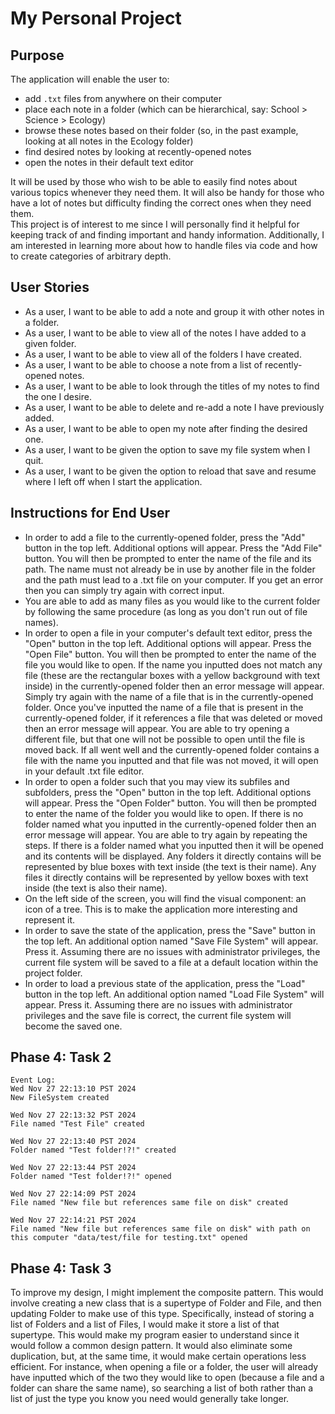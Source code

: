 # My Personal Project


## Purpose

The application will enable the user to:
- add `.txt` files from anywhere on their computer  
- place each note in a folder (which can be hierarchical, say: School > Science > Ecology)  
- browse these notes based on their folder (so, in the past example, looking at all notes in the Ecology folder)  
- find desired notes by looking at recently-opened notes  
- open the notes in their default text editor  

It will be used by those who wish to be able to easily find notes about various topics whenever they need them. It will also be handy for those who have a lot of notes but difficulty finding the correct ones when they need them.  
This project is of interest to me since I will personally find it helpful for keeping track of and finding important and handy information. Additionally, I am interested in learning more about how to handle files via code and how to create categories of arbitrary depth.  


## User Stories

- As a user, I want to be able to add a note and group it with other notes in a folder.  
- As a user, I want to be able to view all of the notes I have added to a given folder.  
- As a user, I want to be able to view all of the folders I have created.  
- As a user, I want to be able to choose a note from a list of recently-opened notes.  
- As a user, I want to be able to look through the titles of my notes to find the one I desire.  
- As a user, I want to be able to delete and re-add a note I have previously added.  
- As a user, I want to be able to open my note after finding the desired one.  
- As a user, I want to be given the option to save my file system when I quit.  
- As a user, I want to be given the option to reload that save and resume where I left off when I start the application.  


## Instructions for End User

- In order to add a file to the currently-opened folder, press the "Add" button in the top left. Additional options will appear. Press the "Add File" button. You will then be prompted to enter the name of the file and its path. The name must not already be in use by another file in the folder and the path must lead to a .txt file on your computer. If you get an error then you can simply try again with correct input.  
- You are able to add as many files as you would like to the current folder by following the same procedure (as long as you don't run out of file names).  
- In order to open a file in your computer's default text editor, press the "Open" button in the top left. Additional options will appear. Press the "Open File" button. You will then be prompted to enter the name of the file you would like to open. If the name you inputted does not match any file (these are the rectangular boxes with a yellow background with text inside) in the currently-opened folder then an error message will appear. Simply try again with the name of a file that is in the currently-opened folder. Once you've inputted the name of a file that is present in the currently-opened folder, if it references a file that was deleted or moved then an error message will appear. You are able to try opening a different file, but that one will not be possible to open until the file is moved back. If all went well and the currently-opened folder contains a file with the name you inputted and that file was not moved, it will open in your default .txt file editor.  
- In order to open a folder such that you may view its subfiles and subfolders, press the "Open" button in the top left. Additional options will appear. Press the "Open Folder" button. You will then be prompted to enter the name of the folder you would like to open. If there is no folder named what you inputted in the currently-opened folder then an error message will appear. You are able to try again by repeating the steps. If there is a folder named what you inputted then it will be opened and its contents will be displayed. Any folders it directly contains will be represented by blue boxes with text inside (the text is their name). Any files it directly contains will be represented by yellow boxes with text inside (the text is also their name).  
- On the left side of the screen, you will find the visual component: an icon of a tree. This is to make the application more interesting and represent it.  
- In order to save the state of the application, press the "Save" button in the top left. An additional option named "Save File System" will appear. Press it. Assuming there are no issues with administrator privileges, the current file system will be saved to a file at a default location within the project folder.  
- In order to load a previous state of the application, press the "Load" button in the top left. An additional option named "Load File System" will appear. Press it. Assuming there are no issues with administrator privileges and the save file is correct, the current file system will become the saved one.

## Phase 4: Task 2
```
Event Log:
Wed Nov 27 22:13:10 PST 2024
New FileSystem created

Wed Nov 27 22:13:32 PST 2024
File named "Test File" created

Wed Nov 27 22:13:40 PST 2024
Folder named "Test folder!?!" created

Wed Nov 27 22:13:44 PST 2024
Folder named "Test folder!?!" opened

Wed Nov 27 22:14:09 PST 2024
File named "New file but references same file on disk" created

Wed Nov 27 22:14:21 PST 2024
File named "New file but references same file on disk" with path on this computer "data/test/file for testing.txt" opened
```

## Phase 4: Task 3
To improve my design, I might implement the composite pattern. This would involve creating a new class that is a supertype of Folder and File, and then updating Folder to make use of this type. Specifically, instead of storing a list of Folders and a list of Files, I would make it store a list of that supertype. This would make my program easier to understand since it would follow a common design pattern. It would also eliminate some duplication, but, at the same time, it would make certain operations less efficient. For instance, when opening a file or a folder, the user will already have inputted which of the two they would like to open (because a file and a folder can share the same name), so searching a list of both rather than a list of just the type you know you need would generally take longer.